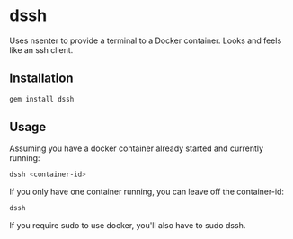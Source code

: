 dssh
====

Uses nsenter to provide a terminal to a Docker container. Looks and feels like an ssh client.



Installation
------------


```bash
gem install dssh
```


Usage
-----

Assuming you have a docker container already started and currently running:


```bash
dssh <container-id>
```


If you only have one container running, you can leave off the container-id:

```bash
dssh
```


If you require sudo to use docker, you'll also have to sudo dssh.
